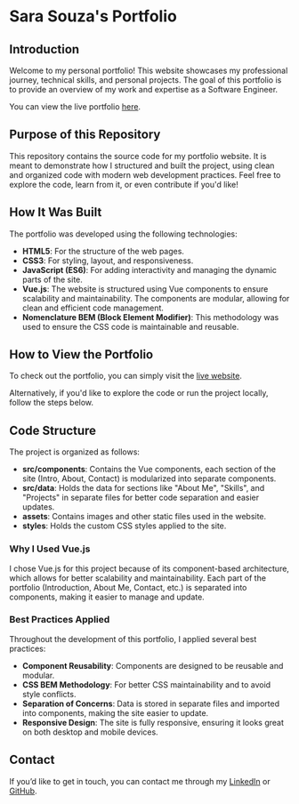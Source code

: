 # **Sara Souza's Portfolio**

## **Introduction**

Welcome to my personal portfolio! This website showcases my professional journey, technical skills, and personal projects. The goal of this portfolio is to provide an overview of my work and expertise as a Software Engineer. 

You can view the live portfolio [here](https://sarasouza.github.io/).

## **Purpose of this Repository**

This repository contains the source code for my portfolio website. It is meant to demonstrate how I structured and built the project, using clean and organized code with modern web development practices. Feel free to explore the code, learn from it, or even contribute if you'd like!

## **How It Was Built**

The portfolio was developed using the following technologies:

- **HTML5**: For the structure of the web pages.
- **CSS3**: For styling, layout, and responsiveness.
- **JavaScript (ES6)**: For adding interactivity and managing the dynamic parts of the site.
- **Vue.js**: The website is structured using Vue components to ensure scalability and maintainability. The components are modular, allowing for clean and efficient code management.
- **Nomenclature BEM (Block Element Modifier)**: This methodology was used to ensure the CSS code is maintainable and reusable.

## **How to View the Portfolio**

To check out the portfolio, you can simply visit the [live website](https://sarasouza.github.io/).

Alternatively, if you'd like to explore the code or run the project locally, follow the steps below.

## **Code Structure**

The project is organized as follows:

- **src/components**: Contains the Vue components, each section of the site (Intro, About, Contact) is modularized into separate components.
- **src/data**: Holds the data for sections like "About Me", "Skills", and "Projects" in separate files for better code separation and easier updates.
- **assets**: Contains images and other static files used in the website.
- **styles**: Holds the custom CSS styles applied to the site.

### **Why I Used Vue.js**

I chose Vue.js for this project because of its component-based architecture, which allows for better scalability and maintainability. Each part of the portfolio (Introduction, About Me, Contact, etc.) is separated into components, making it easier to manage and update. 

### **Best Practices Applied**

Throughout the development of this portfolio, I applied several best practices:

- **Component Reusability**: Components are designed to be reusable and modular.
- **CSS BEM Methodology**: For better CSS maintainability and to avoid style conflicts.
- **Separation of Concerns**: Data is stored in separate files and imported into components, making the site easier to update.
- **Responsive Design**: The site is fully responsive, ensuring it looks great on both desktop and mobile devices.


## **Contact**

If you’d like to get in touch, you can contact me through my [LinkedIn](https://www.linkedin.com/in/sara-souza-931337116) or [GitHub](https://github.com/sarasouza18).
